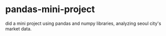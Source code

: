 # pandas-mini-project
did a mini project using pandas and numpy libraries, analyzing seoul city's market data.

